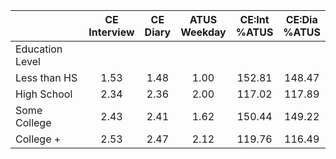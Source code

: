 
|                      | CE<br>Interview |  CE<br>Diary | ATUS<br>Weekday | CE:Int<br>%ATUS | CE:Dia<br>%ATUS |
| -------------------- | :----------: | :----------: | :----------: | :----------: | :----------: |
| Education Level      |              |              |              |              |              |
| Less than HS         |         1.53 |         1.48 |         1.00 |       152.81 |       148.47 |
| High School          |         2.34 |         2.36 |         2.00 |       117.02 |       117.89 |
| Some College         |         2.43 |         2.41 |         1.62 |       150.44 |       149.22 |
| College +            |         2.53 |         2.47 |         2.12 |       119.76 |       116.49 |

